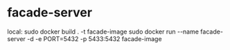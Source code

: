 # facade-server

local:
sudo docker build . -t facade-image
sudo docker run --name facade-server -d -e PORT=5432 -p 5433:5432 facade-image

